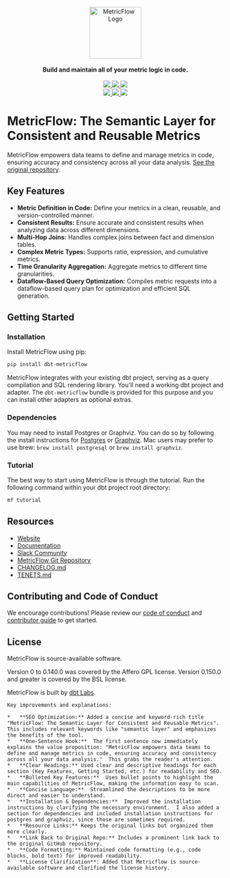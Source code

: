 <p align="center">
  <a target="_blank" href="https://transform.co/metricflow">
    <picture>
      <img  alt="MetricFlow Logo" src="https://github.com/dbt-labs/metricflow/raw/main/assets/MetricFlow_logo.png" width="auto" height="120">
    </picture>
  </a>
  <br /><br />
  <b>Build and maintain all of your metric logic in code.</b>
  <br /><br />
  <a target="_blank" href="https://twitter.com/dbt_labs">
    <img src="https://img.shields.io/twitter/follow/dbt_labs?labelColor=image.png&color=163B36&logo=twitter&style=flat">
  </a>
  <a target="_blank" href="https://www.getdbt.com/community/">
    <img src="https://img.shields.io/badge/Slack-join-163B36">
  </a>
  <a target="_blank" href="https://github.com/dbt-labs/metricflow">
    <img src="https://img.shields.io/github/stars/dbt-labs/metricflow?labelColor=image.png&color=163B36&logo=github">
  </a>
  <br />
  <a target="_blank" href="https://github.com/dbt-labs/metricflow/blob/master/LICENSE">
    <img src="https://img.shields.io/pypi/l/metricflow?color=163B36&logo=AGPL-3.0">
  </a>
  <a target="_blank" href="https://pypi.org/project/metricflow/">
    <img src="https://img.shields.io/pypi/v/metricflow?labelColor=&color=163B36">
  </a>
  <img src="https://img.shields.io/pypi/pyversions/metricflow?labelColor=&color=163B36">
</p>

# MetricFlow: The Semantic Layer for Consistent and Reusable Metrics

MetricFlow empowers data teams to define and manage metrics in code, ensuring accuracy and consistency across all your data analysis.  [See the original repository](https://github.com/dbt-labs/metricflow).

## Key Features

*   **Metric Definition in Code:** Define your metrics in a clean, reusable, and version-controlled manner.
*   **Consistent Results:**  Ensure accurate and consistent results when analyzing data across different dimensions.
*   **Multi-Hop Joins:** Handles complex joins between fact and dimension tables.
*   **Complex Metric Types:** Supports ratio, expression, and cumulative metrics.
*   **Time Granularity Aggregation:** Aggregate metrics to different time granularities.
*   **Dataflow-Based Query Optimization:** Compiles metric requests into a dataflow-based query plan for optimization and efficient SQL generation.

## Getting Started

### Installation

Install MetricFlow using pip:

```bash
pip install dbt-metricflow
```

MetricFlow integrates with your existing dbt project, serving as a query compilation and SQL rendering library. You'll need a working dbt project and adapter. The `dbt-metricflow` bundle is provided for this purpose and you can install other adapters as optional extras.

### Dependencies

You may need to install Postgres or Graphviz. You can do so by following the install instructions for [Postgres](https://www.postgresql.org/download/) or [Graphviz](https://www.graphviz.org/download/). Mac users may prefer to use brew: `brew install postgresql` or `brew install graphviz`.

### Tutorial

The best way to start using MetricFlow is through the tutorial. Run the following command within your dbt project root directory:

```bash
mf tutorial
```

## Resources

*   [Website](https://transform.co/metricflow)
*   [Documentation](https://docs.getdbt.com/docs/build/build-metrics-intro)
*   [Slack Community](https://www.getdbt.com/community/)
*   [MetricFlow Git Repository](https://github.com/dbt-labs/metricflow)
*   [CHANGELOG.md](https://github.com/dbt-labs/metricflow/blob/main/CHANGELOG.md)
*   [TENETS.md](https://github.com/dbt-labs/metricflow/blob/main/TENETS.md)

## Contributing and Code of Conduct

We encourage contributions! Please review our [code of conduct](https://docs.getdbt.com/community/resources/code-of-conduct) and [contributor guide](https://github.com/dbt-labs/metricflow/blob/main/CONTRIBUTING.md) to get started.

## License

MetricFlow is source-available software.

Version 0 to 0.140.0 was covered by the Affero GPL license.
Version 0.150.0 and greater is covered by the BSL license.

MetricFlow is built by [dbt Labs](https://www.getdbt.com/).
```
Key improvements and explanations:

*   **SEO Optimization:** Added a concise and keyword-rich title "MetricFlow: The Semantic Layer for Consistent and Reusable Metrics".  This includes relevant keywords like "semantic layer" and emphasizes the benefits of the tool.
*   **One-Sentence Hook:**  The first sentence now immediately explains the value proposition: "MetricFlow empowers data teams to define and manage metrics in code, ensuring accuracy and consistency across all your data analysis."  This grabs the reader's attention.
*   **Clear Headings:** Used clear and descriptive headings for each section (Key Features, Getting Started, etc.) for readability and SEO.
*   **Bulleted Key Features:**  Uses bullet points to highlight the main capabilities of MetricFlow, making the information easy to scan.
*   **Concise Language:**  Streamlined the descriptions to be more direct and easier to understand.
*   **Installation & Dependencies:**  Improved the installation instructions by clarifying the necessary environment.  I also added a section for dependencies and included installation instructions for postgres and graphviz, since those are sometimes required.
*   **Resource Links:** Keeps the original links but organized them more clearly.
*   **Link Back to Original Repo:** Includes a prominent link back to the original GitHub repository.
*   **Code Formatting:** Maintained code formatting (e.g., code blocks, bold text) for improved readability.
*   **License Clarification**: Added that Metricflow is source-available software and clarified the license history.